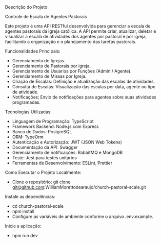Descrição do Projeto

Controle de Escala de Agentes Pastorais

Este projeto é uma API RESTful desenvolvida para gerenciar a escala de agentes pastorais da igreja católica. A API permite criar, atualizar, deletar e visualizar a escala de atividades dos agentes por pastoral e por igreja, facilitando a organização e o planejamento das tarefas pastorais.

Funcionalidades Principais:
- Gerenciamento de Igrejas.
- Gerenciamento de Pastorais por igreja.
- Gerenciamento de Usuarios por Funções (Admin / Agente).
- Gerenciamento de Missas por Igreja.
- Criação de Escalas: Definição e atualização das escalas de atividades.
- Consulta de Escalas: Visualização das escalas por data, agente ou tipo de atividade.
- Notificações: Envio de notificações para agentes sobre suas atividades programadas.
  
Tecnologias Utilizadas:
- Linguagem de Programação: TypeScript
- Framework Backend: Node.js com Express
- Banco de Dados: PostgreSQL
- ORM: TypeOrm
- Autenticação e Autorização: JWT (JSON Web Tokens)
- Documentação da API: Swagger
- Gerenciamento de notificações: RabbitMQ e MongoDB
- Teste: Jest para testes unitários
- Ferramentas de Desenvolvimento: ESLint, Prettier

Como Executar o Projeto Localmente:
- Clone o repositório: git clone git@github.com:WilliamMorettodearaujo/church-pastoral-scale.git

Instale as dependências:
- cd church-pastoral-scale
- npm install
- Configure as variáveis de ambiente conforme o arquivo .env.example.

Inicie a aplicação:
- npm run dev
